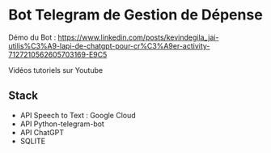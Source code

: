 # Bot Telegram de Gestion de Dépense

Démo du Bot : https://www.linkedin.com/posts/kevindegila_jai-utilis%C3%A9-lapi-de-chatgpt-pour-cr%C3%A9er-activity-7127210562605703169-E9C5

Vidéos tutoriels sur Youtube

## Stack
- API Speech to Text : Google Cloud
- API Python-telegram-bot
- API ChatGPT
- SQLITE